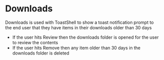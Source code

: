 # Downloads
Downloads is used with ToastShell to show a toast notification prompt to the end user that they have items in their downloads older than 30 days
- If the user hits Review then the downloads folder is opened for the user to review the contents
- If the user hits Remove then any item older than 30 days in the downloads folder is deleted